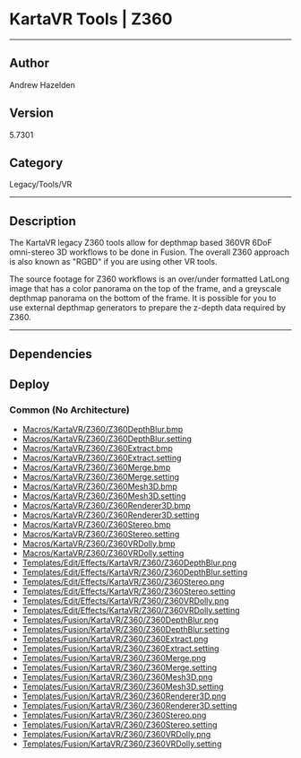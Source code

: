 # KartaVR Tools | Z360
___

## Author
Andrew Hazelden

## Version
5.7301

## Category
Legacy/Tools/VR

___

## Description
<p>The KartaVR legacy Z360 tools allow for depthmap based 360VR 6DoF omni-stereo 3D workflows to be done in Fusion. The overall Z360 approach is also known as "RGBD" if you are using other VR tools.</p>

<p>The source footage for Z360 workflows is an over/under formatted LatLong image that has a color panorama on the top of the frame, and a greyscale depthmap panorama on the bottom of the frame. It is possible for you to use external depthmap generators to prepare the z-depth data required by Z360.</p>

___

## Dependencies

## Deploy

### Common (No Architecture)

<ul>
<li><a href="https://gitlab.com/WeSuckLess/Reactor/-/blob/master/Atoms/com.AndrewHazelden.KartaVR.Tools.Z360/Macros/KartaVR/Z360/Z360DepthBlur.bmp?ref_type=heads">Macros/KartaVR/Z360/Z360DepthBlur.bmp</a></li>
<li><a href="https://gitlab.com/WeSuckLess/Reactor/-/blob/master/Atoms/com.AndrewHazelden.KartaVR.Tools.Z360/Macros/KartaVR/Z360/Z360DepthBlur.setting?ref_type=heads">Macros/KartaVR/Z360/Z360DepthBlur.setting</a></li>
<li><a href="https://gitlab.com/WeSuckLess/Reactor/-/blob/master/Atoms/com.AndrewHazelden.KartaVR.Tools.Z360/Macros/KartaVR/Z360/Z360Extract.bmp?ref_type=heads">Macros/KartaVR/Z360/Z360Extract.bmp</a></li>
<li><a href="https://gitlab.com/WeSuckLess/Reactor/-/blob/master/Atoms/com.AndrewHazelden.KartaVR.Tools.Z360/Macros/KartaVR/Z360/Z360Extract.setting?ref_type=heads">Macros/KartaVR/Z360/Z360Extract.setting</a></li>
<li><a href="https://gitlab.com/WeSuckLess/Reactor/-/blob/master/Atoms/com.AndrewHazelden.KartaVR.Tools.Z360/Macros/KartaVR/Z360/Z360Merge.bmp?ref_type=heads">Macros/KartaVR/Z360/Z360Merge.bmp</a></li>
<li><a href="https://gitlab.com/WeSuckLess/Reactor/-/blob/master/Atoms/com.AndrewHazelden.KartaVR.Tools.Z360/Macros/KartaVR/Z360/Z360Merge.setting?ref_type=heads">Macros/KartaVR/Z360/Z360Merge.setting</a></li>
<li><a href="https://gitlab.com/WeSuckLess/Reactor/-/blob/master/Atoms/com.AndrewHazelden.KartaVR.Tools.Z360/Macros/KartaVR/Z360/Z360Mesh3D.bmp?ref_type=heads">Macros/KartaVR/Z360/Z360Mesh3D.bmp</a></li>
<li><a href="https://gitlab.com/WeSuckLess/Reactor/-/blob/master/Atoms/com.AndrewHazelden.KartaVR.Tools.Z360/Macros/KartaVR/Z360/Z360Mesh3D.setting?ref_type=heads">Macros/KartaVR/Z360/Z360Mesh3D.setting</a></li>
<li><a href="https://gitlab.com/WeSuckLess/Reactor/-/blob/master/Atoms/com.AndrewHazelden.KartaVR.Tools.Z360/Macros/KartaVR/Z360/Z360Renderer3D.bmp?ref_type=heads">Macros/KartaVR/Z360/Z360Renderer3D.bmp</a></li>
<li><a href="https://gitlab.com/WeSuckLess/Reactor/-/blob/master/Atoms/com.AndrewHazelden.KartaVR.Tools.Z360/Macros/KartaVR/Z360/Z360Renderer3D.setting?ref_type=heads">Macros/KartaVR/Z360/Z360Renderer3D.setting</a></li>
<li><a href="https://gitlab.com/WeSuckLess/Reactor/-/blob/master/Atoms/com.AndrewHazelden.KartaVR.Tools.Z360/Macros/KartaVR/Z360/Z360Stereo.bmp?ref_type=heads">Macros/KartaVR/Z360/Z360Stereo.bmp</a></li>
<li><a href="https://gitlab.com/WeSuckLess/Reactor/-/blob/master/Atoms/com.AndrewHazelden.KartaVR.Tools.Z360/Macros/KartaVR/Z360/Z360Stereo.setting?ref_type=heads">Macros/KartaVR/Z360/Z360Stereo.setting</a></li>
<li><a href="https://gitlab.com/WeSuckLess/Reactor/-/blob/master/Atoms/com.AndrewHazelden.KartaVR.Tools.Z360/Macros/KartaVR/Z360/Z360VRDolly.bmp?ref_type=heads">Macros/KartaVR/Z360/Z360VRDolly.bmp</a></li>
<li><a href="https://gitlab.com/WeSuckLess/Reactor/-/blob/master/Atoms/com.AndrewHazelden.KartaVR.Tools.Z360/Macros/KartaVR/Z360/Z360VRDolly.setting?ref_type=heads">Macros/KartaVR/Z360/Z360VRDolly.setting</a></li>
<li><a href="https://gitlab.com/WeSuckLess/Reactor/-/blob/master/Atoms/com.AndrewHazelden.KartaVR.Tools.Z360/Templates/Edit/Effects/KartaVR/Z360/Z360DepthBlur.png?ref_type=heads">Templates/Edit/Effects/KartaVR/Z360/Z360DepthBlur.png</a></li>
<li><a href="https://gitlab.com/WeSuckLess/Reactor/-/blob/master/Atoms/com.AndrewHazelden.KartaVR.Tools.Z360/Templates/Edit/Effects/KartaVR/Z360/Z360DepthBlur.setting?ref_type=heads">Templates/Edit/Effects/KartaVR/Z360/Z360DepthBlur.setting</a></li>
<li><a href="https://gitlab.com/WeSuckLess/Reactor/-/blob/master/Atoms/com.AndrewHazelden.KartaVR.Tools.Z360/Templates/Edit/Effects/KartaVR/Z360/Z360Stereo.png?ref_type=heads">Templates/Edit/Effects/KartaVR/Z360/Z360Stereo.png</a></li>
<li><a href="https://gitlab.com/WeSuckLess/Reactor/-/blob/master/Atoms/com.AndrewHazelden.KartaVR.Tools.Z360/Templates/Edit/Effects/KartaVR/Z360/Z360Stereo.setting?ref_type=heads">Templates/Edit/Effects/KartaVR/Z360/Z360Stereo.setting</a></li>
<li><a href="https://gitlab.com/WeSuckLess/Reactor/-/blob/master/Atoms/com.AndrewHazelden.KartaVR.Tools.Z360/Templates/Edit/Effects/KartaVR/Z360/Z360VRDolly.png?ref_type=heads">Templates/Edit/Effects/KartaVR/Z360/Z360VRDolly.png</a></li>
<li><a href="https://gitlab.com/WeSuckLess/Reactor/-/blob/master/Atoms/com.AndrewHazelden.KartaVR.Tools.Z360/Templates/Edit/Effects/KartaVR/Z360/Z360VRDolly.setting?ref_type=heads">Templates/Edit/Effects/KartaVR/Z360/Z360VRDolly.setting</a></li>
<li><a href="https://gitlab.com/WeSuckLess/Reactor/-/blob/master/Atoms/com.AndrewHazelden.KartaVR.Tools.Z360/Templates/Fusion/KartaVR/Z360/Z360DepthBlur.png?ref_type=heads">Templates/Fusion/KartaVR/Z360/Z360DepthBlur.png</a></li>
<li><a href="https://gitlab.com/WeSuckLess/Reactor/-/blob/master/Atoms/com.AndrewHazelden.KartaVR.Tools.Z360/Templates/Fusion/KartaVR/Z360/Z360DepthBlur.setting?ref_type=heads">Templates/Fusion/KartaVR/Z360/Z360DepthBlur.setting</a></li>
<li><a href="https://gitlab.com/WeSuckLess/Reactor/-/blob/master/Atoms/com.AndrewHazelden.KartaVR.Tools.Z360/Templates/Fusion/KartaVR/Z360/Z360Extract.png?ref_type=heads">Templates/Fusion/KartaVR/Z360/Z360Extract.png</a></li>
<li><a href="https://gitlab.com/WeSuckLess/Reactor/-/blob/master/Atoms/com.AndrewHazelden.KartaVR.Tools.Z360/Templates/Fusion/KartaVR/Z360/Z360Extract.setting?ref_type=heads">Templates/Fusion/KartaVR/Z360/Z360Extract.setting</a></li>
<li><a href="https://gitlab.com/WeSuckLess/Reactor/-/blob/master/Atoms/com.AndrewHazelden.KartaVR.Tools.Z360/Templates/Fusion/KartaVR/Z360/Z360Merge.png?ref_type=heads">Templates/Fusion/KartaVR/Z360/Z360Merge.png</a></li>
<li><a href="https://gitlab.com/WeSuckLess/Reactor/-/blob/master/Atoms/com.AndrewHazelden.KartaVR.Tools.Z360/Templates/Fusion/KartaVR/Z360/Z360Merge.setting?ref_type=heads">Templates/Fusion/KartaVR/Z360/Z360Merge.setting</a></li>
<li><a href="https://gitlab.com/WeSuckLess/Reactor/-/blob/master/Atoms/com.AndrewHazelden.KartaVR.Tools.Z360/Templates/Fusion/KartaVR/Z360/Z360Mesh3D.png?ref_type=heads">Templates/Fusion/KartaVR/Z360/Z360Mesh3D.png</a></li>
<li><a href="https://gitlab.com/WeSuckLess/Reactor/-/blob/master/Atoms/com.AndrewHazelden.KartaVR.Tools.Z360/Templates/Fusion/KartaVR/Z360/Z360Mesh3D.setting?ref_type=heads">Templates/Fusion/KartaVR/Z360/Z360Mesh3D.setting</a></li>
<li><a href="https://gitlab.com/WeSuckLess/Reactor/-/blob/master/Atoms/com.AndrewHazelden.KartaVR.Tools.Z360/Templates/Fusion/KartaVR/Z360/Z360Renderer3D.png?ref_type=heads">Templates/Fusion/KartaVR/Z360/Z360Renderer3D.png</a></li>
<li><a href="https://gitlab.com/WeSuckLess/Reactor/-/blob/master/Atoms/com.AndrewHazelden.KartaVR.Tools.Z360/Templates/Fusion/KartaVR/Z360/Z360Renderer3D.setting?ref_type=heads">Templates/Fusion/KartaVR/Z360/Z360Renderer3D.setting</a></li>
<li><a href="https://gitlab.com/WeSuckLess/Reactor/-/blob/master/Atoms/com.AndrewHazelden.KartaVR.Tools.Z360/Templates/Fusion/KartaVR/Z360/Z360Stereo.png?ref_type=heads">Templates/Fusion/KartaVR/Z360/Z360Stereo.png</a></li>
<li><a href="https://gitlab.com/WeSuckLess/Reactor/-/blob/master/Atoms/com.AndrewHazelden.KartaVR.Tools.Z360/Templates/Fusion/KartaVR/Z360/Z360Stereo.setting?ref_type=heads">Templates/Fusion/KartaVR/Z360/Z360Stereo.setting</a></li>
<li><a href="https://gitlab.com/WeSuckLess/Reactor/-/blob/master/Atoms/com.AndrewHazelden.KartaVR.Tools.Z360/Templates/Fusion/KartaVR/Z360/Z360VRDolly.png?ref_type=heads">Templates/Fusion/KartaVR/Z360/Z360VRDolly.png</a></li>
<li><a href="https://gitlab.com/WeSuckLess/Reactor/-/blob/master/Atoms/com.AndrewHazelden.KartaVR.Tools.Z360/Templates/Fusion/KartaVR/Z360/Z360VRDolly.setting?ref_type=heads">Templates/Fusion/KartaVR/Z360/Z360VRDolly.setting</a></li>
</ul>
